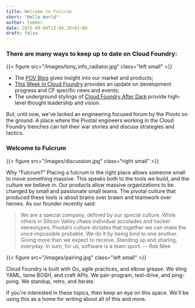 ```yaml
---
title: Welcome to Fulcrum
short: "Hello World"
author: tammer
date: 2015-09-08T13:08:20+01:00
draft: false
---
```


### There are many ways to keep up to date on Cloud Foundry: 

{{< figure src="/images/tony_info_radiator.jpg" class="left small" >}}

* The [POV Blog](http://blog.pivotal.io/) gives insight into our market and products;
* [This Week in Cloud Foundry](http://www.thisweekincf.com/) provides an update on development progress and CF specific news and events;
* The underground stylings of [Cloud Foundry After Dark](https://twitter.com/hashtag/CFAD?src=hash) provide high-level thought leadership and vision.

But, until now, we've lacked an engineering focused forum by the Pivots on the ground. A place where the Pivotal engineers working in the Cloud Foundry trenches can tell their war stories and discuss strategies and tactics.

### Welcome to Fulcrum

{{< figure src="/images/discussion.jpg" class="right small" >}}

Why "Fulcrum?"  Placing a fulcrum in the right place allows someone small to move something massive.  This speaks both to the tools we build, and the culture we believe in. 
Our products allow massive organizations to be changed by small and passionate small teams.  The pivotal culture that produced these tools is about brains over brawn and teamwork over heroes.  As our founder recently said:

> We are a special company, defined by our special culture. While others in Silicon Valley chase individual accolades and hacker stereotypes, Pivotal’s culture dictates that together we can make the once impossible probable. We do it by being kind to one another. Giving more than we expect to receive. Standing up and sharing, everyday. In sum, for us, software is a team sport.  -- Rob Mee

{{< figure src="/images/pairing.jpg" class="left small" >}}

Cloud Foundry is built with Go, agile practices, and elbow grease.  We sling YAML, tame BOSH, and craft APIs.  We pair-program, test-drive, and ping-pong.  We standup, retro, and iterate.

If you're interested in these topics, then keep an eye on this space.  We'll be using this as a home for writing about all of this and more.

